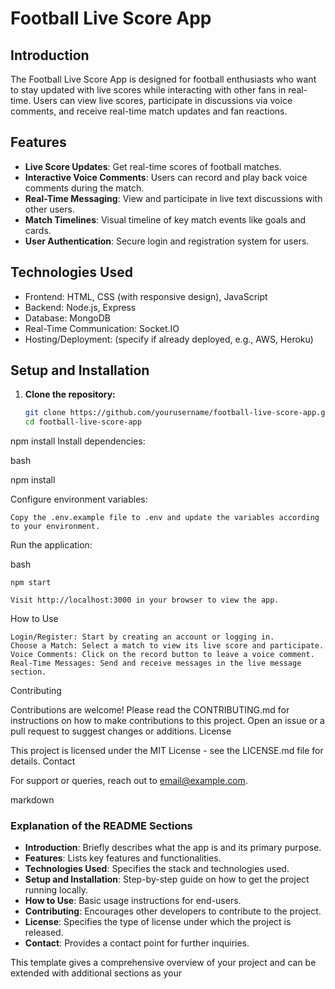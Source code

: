 # Football Live Score App

## Introduction
The Football Live Score App is designed for football enthusiasts who want to stay updated with live scores while interacting with other fans in real-time. Users can view live scores, participate in discussions via voice comments, and receive real-time match updates and fan reactions.

## Features
- **Live Score Updates**: Get real-time scores of football matches.
- **Interactive Voice Comments**: Users can record and play back voice comments during the match.
- **Real-Time Messaging**: View and participate in live text discussions with other users.
- **Match Timelines**: Visual timeline of key match events like goals and cards.
- **User Authentication**: Secure login and registration system for users.

## Technologies Used
- Frontend: HTML, CSS (with responsive design), JavaScript
- Backend: Node.js, Express
- Database: MongoDB
- Real-Time Communication: Socket.IO
- Hosting/Deployment: (specify if already deployed, e.g., AWS, Heroku)

## Setup and Installation
1. **Clone the repository:**
   ```bash
   git clone https://github.com/yourusername/football-live-score-app.git
   cd football-live-score-app
npm install
Install dependencies:

bash

npm install

Configure environment variables:

    Copy the .env.example file to .env and update the variables according to your environment.

Run the application:

bash

    npm start

    Visit http://localhost:3000 in your browser to view the app.

How to Use

    Login/Register: Start by creating an account or logging in.
    Choose a Match: Select a match to view its live score and participate.
    Voice Comments: Click on the record button to leave a voice comment.
    Real-Time Messages: Send and receive messages in the live message section.

Contributing

Contributions are welcome! Please read the CONTRIBUTING.md for instructions on how to make contributions to this project. Open an issue or a pull request to suggest changes or additions.
License

This project is licensed under the MIT License - see the LICENSE.md file for details.
Contact

For support or queries, reach out to email@example.com.

markdown


### Explanation of the README Sections
- **Introduction**: Briefly describes what the app is and its primary purpose.
- **Features**: Lists key features and functionalities.
- **Technologies Used**: Specifies the stack and technologies used.
- **Setup and Installation**: Step-by-step guide on how to get the project running locally.
- **How to Use**: Basic usage instructions for end-users.
- **Contributing**: Encourages other developers to contribute to the project.
- **License**: Specifies the type of license under which the project is released.
- **Contact**: Provides a contact point for further inquiries.

This template gives a comprehensive overview of your project and can be extended with additional sections as your 
